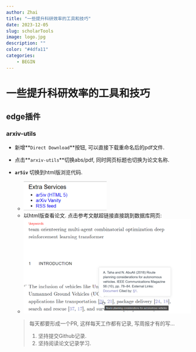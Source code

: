 ```yaml
---
author: Zhai
title: "一些提升科研效率的工具和技巧"
date: 2023-12-05
slug: scholarTools
image: logo.jpg
description: ""
color: "#4dfa11"
categories:
    - BEGIN
---
```


# 一些提升科研效率的工具和技巧

## edge插件

### arxiv-utils

- 新增**`Direct Download`**按钮, 可以直接下载重命名后的pdf文件.
- 点击**`arxiv-utils`**切换abs/pdf, 同时网页标题也切换为论文名称.
- **`ar5iv`** 切换到html版浏览代码.
  
  - <img src="https://raw.githubusercontent.com/OliverZhai1515/figure/main/img/20231205214918.png" style="zoom:80%;" />
  - 以html版查看论文. 点击参考文献超链接直接跳到数据库网页:
  - <img src="https://raw.githubusercontent.com/OliverZhai1515/figure/main/img/20231205004235.png" style="zoom:50%;" />
  
  > 每天都要形成一个PR, 这样每天工作都有记录, 写周报才有的写...
  >
  > 1. 坚持提交Github记录.
  > 2. 坚持阅读论文记录学习.
